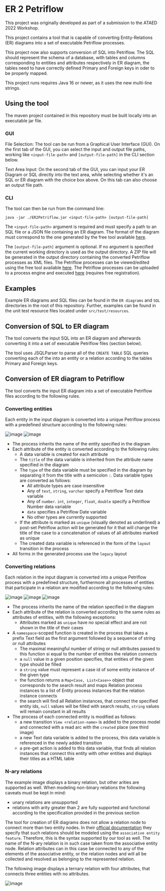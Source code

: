 # ER 2 Petriflow

This project was originally developed as part of a submission to the ATAED 2022 Workshop.

This project contains a tool that is capable of converting Entity-Relations (ER) diagrams into a set of executable Petriflow processes.

This project now also supports conversion of SQL into Petriflow. The SQL should represent the schema of a database, with tables and columns corresponding to entities and attributes respectively in ER diagram, the tables need to have correctly defined Primary and Foreign keys in oder to be properly mapped.

This project runs requires Java 16 or newer, as it uses the new multi-line strings.

## Using the tool

The maven project contained in this repository must be built locally into an executable jar file.

### GUI

File Selection:
The tool can be run from a Graphical User Interface (GUI). On the first tab of the GUI, you can select the input and output file paths, working like `<input-file-path>` and `[output-file-path]` in the CLI section below. 

Text Area Input:
On the second tab of the GUI, you can input your ER Diagram or SQL directly into the text area, while selecting whether it's an SQL or ER diagram with the choice box above. On this tab can also choose an output file path. 


### CLI

The tool can then be run from the command line:
```
java -jar ./ER2Petriflow.jar <input-file-path> [output-file-path]
```

The `<input-file-path>` argument is required and must specify a path to an SQL file or a JSON file containing an ER diagram.
The format of the diagram must correspond to the one generated by the free tool available [here](https://erdplus.com/standalone).

The `[output-file-path]` argument is optional. If no argument is specified the current working directory is used as the output directory.
A ZIP file will be generated in the output directory containing the converted Petriflow processes as XML files.
The Petriflow processes can be viewed/edited using the free tool available [here](https://builder.netgrif.com/modeler).
The Petriflow processes can be uploaded to a process engine and executed [here](https://demo.netgrif.com/) (requires free registration).

## Examples

Example ER diagrams and SQL files can be found in the `ER diagrams` and `SQL` directories in the root of this repository.
Further, examples can be found in the unit test resource files located under `src/test/resources`.


## Conversion of SQL to ER diagram

The tool converts the input SQL into an ER diagram and afterwards converting it into a set of executable Petriflow files (section below).

The tool uses JSQLParser to parse all of the `CREATE TABLE` SQL queries converting each of the into an entity or a relation according to the tables Primary and Foreign keys.


## Conversion of ER diagram to Petriflow

The tool converts the input ER diagram into a set of executable Petriflow files according to the following rules.

### Converting entities

Each entity in the input diagram is converted into a unique Petriflow process with a predefined structure according to the following rules:

![image](./README%20images/entity.png)
![image](./README%20images/petriflow_entity.png)

* The process inherits the name of the entity specified in the diagram
* Each attribute of the entity is converted according to the following rules:
  * A data variable is created for each attribute
  * The `title` of the data variable is inherited from the attribute name specified in the diagram
  * The `type` of the data variable must be specified in the diagram by separating it from the title with a semicolon `:`. Data variable types are converted as follows:
    * All attribute types are case insensitive
    * Any of `text`, `string`, `varchar` specify a Petriflow Text data variable
    * Any of `number`. `int`, `integer`, `float`, `double` specify a Petriflow Number data variable
    * `date` specifies a Petriflow Date variable
    * No other types are currently supported
  * If the attribute is marked as `unique` (visually denoted as underlined) a post-set Petriflow action will be generated for it that will change the title of the case to a concatenation of values of all attributes marked as unique
  * The created data variable is referenced in the form of the `layout` transition in the process
* All forms in the generated process use the `legacy` layout

### Converting relations

Each relation in the input diagram is converted into a unique Petriflow process with a predefined structure,
furthermore all processes of entities that participate in a relation are modified according to the following rules:

![image](./README%20images/relation.png)
![image](./README%20images/petriflow_relation.png)
![image](./README%20images/petriflow_modified_entity.png)

* The process inherits the name of the relation specified in the diagram
* Each attribute of the relation is converted according to the same rules as attributes of entities, with the following exceptions:
  * Attributes marked as `unique` have no special effect and are not shown in the title of their cases
* A `namespace`-scoped function is created in the process that takes a prefix Text field as the first argument followed by a sequence of string or null attributes
  * The maximal meaningful number of string or null attributes passed to this function si equal to the number of entities the relation connects
  * a `null` value in a given position specifies, that entities of the given type should be filled
  * a `string` value must represent a case id of some entity instance of the given type
  * the function returns a `Map<Case, List<Case>>` object that corresponds to the search result and maps Relation process instances to a list of Entity process instances that the relation instance connects
  * the search will find all Relation instances, that connect the specified entity ids, `null` values will be filled with search results, `string` values will remain constant in all results
* The process of each connected entity is modified as follows:
  * a new transition `View <relation-name>` is added to the process model and connected with a read arc with the `created` place (see third image)
  * a new Text data variable is added to the process, this data variable is referenced in the newly added transition
  * a pre-get action is added to this data variable, that finds all relation instances that connect this entity with other entities and displays their titles as a HTML table

### N-ary relations

The example image displays a binary relation, but other arities are supported as well. When modeling non-binary relations the following caveats must be kept in mind:
* unary relations are unsupported
* relations with arity greater than 2 are fully supported and functional according to the specification provided in the previous section

The tool for creation of ER diagrams does not allow a relation node to connect more than two entity nodes.
In their [official documentation](https://erdplus.com/faq) they specify that such relations should be modeled using the `associative entity feature`.
Therefore, this is the syntax supported by our tool as well. The name of the N-ary relation is in such case taken from the associative entity node. Relation attributes can in this case be connected to any of the elements of the associative entity, or the relation nodes and will all be collected and resolved as belonging to the represented relation.

The following image displays a ternary relation with four attributes, that connects three entities with no attributes.

![image](./README%20images/ternary_relation.png)